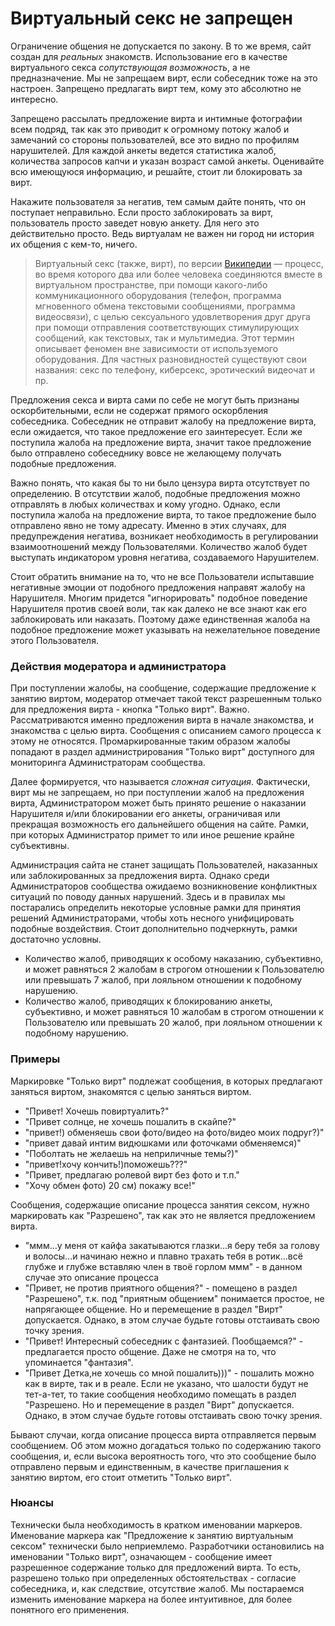 # Виртуальный секс не запрещен

Ограничение общения не допускается по закону. В то же время, сайт создан для _реальных_ знакомств. Использование его в качестве виртуального секса _сопутствующая возможность_, а не предназначение. Мы не запрещаем вирт, если собеседник тоже на это настроен. Запрещено предлагать вирт тем, кому это абсолютно не интересно.

Запрещено рассылать предложение вирта и интимные фотографии всем подряд, так как это приводит к огромному потоку жалоб и замечаний со стороны пользователей, все это видно по профилям нарушителей. Для каждой анкеты ведется статистика жалоб, количества запросов капчи и указан возраст самой анкеты. Оценивайте всю имеющуюся информацию, и решайте, стоит ли блокировать за вирт.

Накажите пользователя за негатив, тем самым дайте понять, что он поступает неправильно. Если просто заблокировать за вирт, пользователь просто заведет новую анкету. Для него это действительно просто. Ведь виртуалам не важен ни город ни история их общения с кем-то, ничего.
> Виртуальный секс (также, вирт), по версии [Википедии](https://ru.wikipedia.org/wiki/Виртуальный_секс) — процесс, во время которого два или более человека соединяются вместе в виртуальном пространстве, при помощи какого-либо коммуникационного оборудования (телефон, программа мгновенного обмена текстовыми сообщениями, программа видеосвязи), с целью сексуального удовлетворения друг друга при помощи отправления соответствующих стимулирующих сообщений, как текстовых, так и мультимедиа. Этот термин описывает феномен вне зависимости от используемого оборудования. Для частных разновидностей существуют свои названия: секс по телефону, киберсекс, эротический видеочат и пр.

Предложения секса и вирта сами по себе не могут быть признаны оскорбительными, если не содержат прямого оскорбления собеседника. Собеседник не отправит жалобу на предложение вирта, если ожидается, что такое предложение его заинтересует. Если же поступила жалоба на предложение вирта, значит такое предложение было отправлено собеседнику вовсе не желающему получать подобные предложения. 

Важно понять, что какая бы то ни было цензура вирта отсутствует по определению. В отсутствии жалоб, подобные предложения можно отправлять в любых количествах и кому угодно. Однако, если поступила жалоба на предложение вирта, то такое предложение было отправлено явно не тому адресату. Именно в этих случаях, для предупреждения негатива, возникает необходимость в регулировании взаимоотношений между Пользователями. Количество жалоб будет выступать индикатором уровня негатива, создаваемого Нарушителем. 

Стоит обратить внимание на то, что не все Пользователи испытавшие негативные эмоции от подобного предложения направят жалобу на Нарушителя. Многим придется "игнорировать" подобное поведение Нарушителя против своей воли, так как далеко не все знают как его заблокировать или наказать. Поэтому даже единственная жалоба на подобное предложение может указывать на нежелательное поведение этого Пользователя.

### Действия модератора и администратора
При поступлении жалобы, на сообщение, содержащие предложение к занятию виртом, модератор отмечает  такой текст разрешенным только для предложения вирта - кнопка "Только вирт". Важно. Рассматриваются именно предложения вирта в начале знакомства, и знакомства с целью вирта. Сообщения с описанием самого процесса к этому не относятся. Промаркированные таким образом жалобы попадают в раздел администрирования "Только вирт" доступного для мониторинга Администраторам сообщества.

Далее формируется, что называется _сложная ситуация_. Фактически, вирт мы не запрещаем, но при поступлении жалоб на предложения вирта, Администратором может быть принято решение о наказании Нарушителя и/или блокировании его анкеты, ограничивая или прекращая возможность его дальнейшего общения на сайте. Рамки, при которых Администратор примет то или иное решение крайне субъективны. 

Администрация сайта не станет защищать Пользователей, наказанных или заблокированных за предложения вирта. Однако среди Администраторов сообщества ожидаемо возникновение конфликтных ситуаций по поводу данных нарушений. Здесь и в правилах мы постарались определить некоторые условные рамки для принятия решений Администраторами, чтобы хоть несного унифицировать подобные воздействия. Стоит дополнительно подчеркнуть, рамки достаточно условны.
* Количество жалоб, приводящих к особому наказанию, субъективно, и может равняться 2 жалобам в строгом отношении к Пользователю или превышать 7 жалоб, при лояльном отношении к подобному нарушению.
* Количество жалоб, приводящих к блокированию анкеты, субъективно, и может равняться 10 жалобам в строгом отношении к Пользователю или превышать 20 жалоб, при лояльном отношении к подобному нарушению.

### Примеры
Маркировке "Только вирт" подлежат сообщения, в которых предлагают заняться виртом, знакомятся с целью заняться виртом.
+ "Привет! Хочешь повиртуалить?"
+ "Привет солнце, не хочешь пошалить в скайпе?"
+ "привет!) обменяешь свои фото/видео на фото/видео моих подруг?)"
+ "привет давай интим видюшками или фоточками обменяемся)"
+ "Поболтать не желаешь на неприличные темы?)"
+ "привет!хочу кончить!)поможешь???"
+ "Привет, предлагаю ролевой вирт без фото и т.п."
+ "Хочу обмен фото) 20 см) покажу все!"

Сообщения, содержащие описание процесса занятия сексом, нужно маркировать как "Разрешено", так как это не является предложением вирта. 
- "ммм...у меня от кайфа закатываются глазки...я беру тебя за голову и волосы...и начинаю нежно и плавно трахать тебя в ротик...всё глубже и глубже вставляю член в твоё горлом ммм" - в данном случае это описание процесса
- "Привет, не против приятного общения?" - помещено в раздел "Разрешено", т.к. под "приятным общением" понимается простое, не напрягающее общение. Но и перемещение в раздел "Вирт" допускается. Однако, в этом случае будьте готовы отстаивать свою точку зрения.
- "Привет! Интересный собеседник с фантазией. Пообщаемся?" - предлагается просто общение. Даже не смотря на то, что упоминается "фантазия".
- "Привет Детка,не хочешь со мной пошалить)))" - пошалить можно как в вирте, так и в реале. Если не указано, что шалости будут не тет-а-тет, то такие сообщения необходимо помещать в раздел "Разрешено. Но и перемещение в раздел "Вирт" допускается. Однако, в этом случае будьте готовы отстаивать свою точку зрения.

Бывают случаи, когда описание процесса вирта отправляется первым сообщением. Об этом можно догадаться только по содержанию такого сообщения, и, если высока вероятность того, что это сообщение было отправлено первым и единственным, в качестве приглашения к занятию виртом, его стоит отметить "Только вирт".

### Нюансы
Технически была необходимость в кратком именовании маркеров. Именование маркера как "Предложение к занятию виртуальным сексом" технически было неприемлемо. Разработчики остановились на именовании "Только вирт", означающем - сообщение имеет разрешенное содержание только для предложений вирта. То есть, разрешено только при определенных обстоятельствах - согласие собеседника, и, как следствие, отсутствие жалоб. Мы постараемся изменить именование маркера на более интуитивное, для более понятного его применения. 
    
